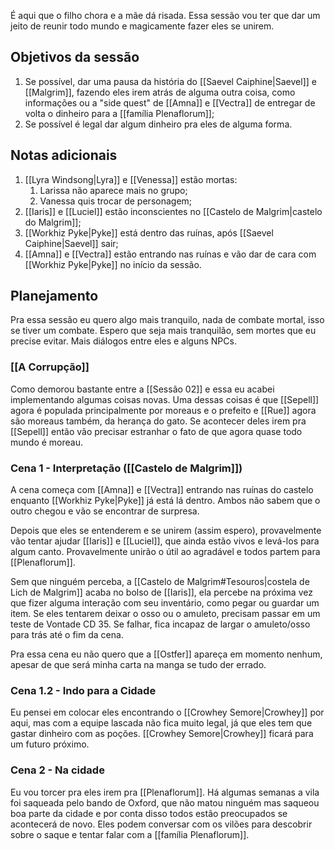 É aqui que o filho chora e a mãe dá risada. Essa sessão vou ter que dar um jeito de reunir todo mundo e magicamente fazer eles se unirem.

## Objetivos da sessão
1. Se possível, dar uma pausa da história do [[Saevel Caiphine|Saevel]] e [[Malgrim]], fazendo eles irem atrás de alguma outra coisa, como informações ou a "side quest" de [[Amna]] e [[Vectra]] de entregar de volta o dinheiro para a [[família Plenaflorum]];
2. Se possível é legal dar algum dinheiro pra eles de alguma forma.

## Notas adicionais
1. [[Lyra Windsong|Lyra]] e [[Venessa]] estão mortas:
	1. Larissa não aparece mais no grupo;
	2. Vanessa quis trocar de personagem;
2. [[Iaris]] e [[Luciel]] estão inconscientes no [[Castelo de Malgrim|castelo do Malgrim]];
3. [[Workhiz Pyke|Pyke]] está dentro das ruínas, após [[Saevel Caiphine|Saevel]] sair;
4. [[Amna]] e [[Vectra]] estão entrando nas ruínas e vão dar de cara com [[Workhiz Pyke|Pyke]] no início da sessão.

## Planejamento
Pra essa sessão eu quero algo mais tranquilo, nada de combate mortal, isso se tiver um combate. Espero que seja mais tranquilão, sem mortes que eu precise evitar. Mais diálogos entre eles e alguns NPCs.

### [[A Corrupção]]
Como demorou bastante entre a [[Sessão 02]] e essa eu acabei implementando algumas coisas novas. Uma dessas coisas é que [[Sepell]] agora é populada principalmente por moreaus e o prefeito e [[Rue]] agora são moreaus também, da herança do gato. Se acontecer deles irem pra [[Sepell]] então vão precisar estranhar o fato de que agora quase todo mundo é moreau.

### Cena 1 - Interpretação ([[Castelo de Malgrim]])
A cena começa com [[Amna]] e [[Vectra]] entrando nas ruínas do castelo enquanto [[Workhiz Pyke|Pyke]] já está lá dentro. Ambos não sabem que o outro chegou e vão se encontrar de surpresa.

Depois que eles se entenderem e se unirem (assim espero), provavelmente vão tentar ajudar [[Iaris]] e [[Luciel]], que ainda estão vivos e levá-los para algum canto. Provavelmente unirão o útil ao agradável e todos partem para [[Plenaflorum]].

Sem que ninguém perceba, a [[Castelo de Malgrim#Tesouros|costela de Lich de Malgrim]] acaba no bolso de [[Iaris]], ela percebe na próxima vez que fizer alguma interação com seu inventário, como pegar ou guardar um item. Se eles tentarem deixar o osso ou o amuleto, precisam passar em um teste de Vontade CD 35. Se falhar, fica incapaz de largar o amuleto/osso para trás até o fim da cena.

Pra essa cena eu não quero que a [[Ostfer]] apareça em momento nenhum, apesar de que será minha carta na manga se tudo der errado.

### Cena 1.2 - Indo para a Cidade
Eu pensei em colocar eles encontrando o [[Crowhey Semore|Crowhey]] por aqui, mas com a equipe lascada não fica muito legal, já que eles tem que gastar dinheiro com as poções. [[Crowhey Semore|Crowhey]] ficará para um futuro próximo.

### Cena 2 - Na cidade
Eu vou torcer pra eles irem pra [[Plenaflorum]]. Há algumas semanas a vila foi saqueada pelo bando de Oxford, que não matou ninguém mas saqueou boa parte da cidade e por conta disso todos estão preocupados se acontecerá de novo. Eles podem conversar com os vilões para descobrir sobre o saque e tentar falar com a [[família Plenaflorum]].
